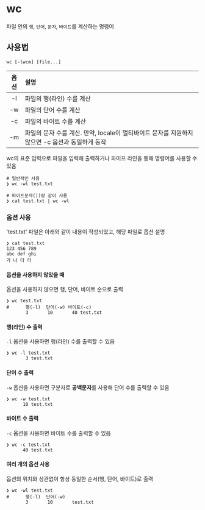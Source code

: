 # wc

파일 안의 `행`, `단어`, `문자`, `바이트`를 계산하는 명령어  

## 사용법

``` shell
wc [-lwcm] [file...]
```

| 옵션 	| 설명 	|
|:----:	|:------------------------- |
| -l 	| 파일의 행(라인) 수를 계산 |
| -w 	| 파일의 단어 수를 계산 |
| -c 	| 파일의 바이트 수를 계산 |
| -m 	| 파일의 문자 수를 계산. 만약, locale이 멀티바이트 문자를 지원하지 않으면 -c 옵션과 동일하게 동작 |

wc의 표준 입력으로 파일을 입력해 출력하거나 파이프 라인을 통해 명령어를 사용할 수 있음

``` shell
# 일반적인 사용
❯ wc -wl test.txt

# 파이프문자(|)랑 같이 사용
❯ cat test.txt | wc -wl
```

### 옵션 사용

'test.txt' 파일은 아래와 같이 내용이 작성되었고, 해당 파일로 옵션 설명

``` shell
❯ cat test.txt
123 456 789
abc def ghi
가 나 다 라
```

#### 옵션을 사용하지 않았을 때

옵션을 사용하지 않으면 행, 단어, 바이트 순으로 출력

``` shell
❯ wc test.txt
#      행(-l)  단어(-w) 바이트(-c)
       3       10       40 test.txt
```

#### 행(라인) 수 출력

`-l` 옵션을 사용하면 행(라인) 수를 출력할 수 있음

``` shell
❯ wc -l test.txt
       3 test.txt
```

#### 단어 수 출력

`-w` 옵션을 사용하면 구분자로 **공백문자**를 사용해 단어 수를 출력할 수 있음

``` shell
❯ wc -w test.txt
      10 test.txt
```

#### 바이트 수 출력

`-c` 옵션을 사용하면 바이트 수를 출력할 수 있음

``` shell
❯ wc -c test.txt
      40 test.txt
```

#### 여러 개의 옵션 사용

옵션의 위치와 상관없이 항상 동일한 순서(행, 단어, 바이트)로 출력

```
❯ wc -wl test.txt
#      행(-l)  단어(-w)
       3       10       test.txt
```
